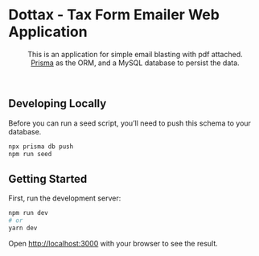 # Dottax - Tax Form Emailer Web Application

<p align="center">
This is an application for simple email blasting with pdf attached.<br/>
<a href="https://www.prisma.io/">Prisma</a> as the ORM, and a MySQL database to persist the data.</p>

<br/>

## Developing Locally

Before you can run a seed script, you’ll need to push this schema to your database.
```bash
npx prisma db push
npm run seed
```

## Getting Started

First, run the development server:

```bash
npm run dev
# or
yarn dev
```

Open [http://localhost:3000](http://localhost:3000) with your browser to see the result.
